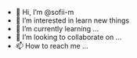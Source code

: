 - 👋 Hi, I’m @sofii-m
- 👀 I’m interested in learn new things
- 🌱 I’m currently learning ...
- 💞️ I’m looking to collaborate on ...
- 📫 How to reach me ...

<!---
sofii-m/sofii-m is a ✨ special ✨ repository because its `README.md` (this file) appears on your GitHub profile.
You can click the Preview link to take a look at your changes.
--->
